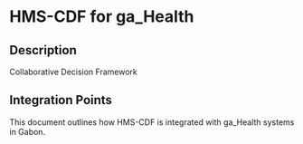 # HMS-CDF for ga_Health

## Description

Collaborative Decision Framework

## Integration Points

This document outlines how HMS-CDF is integrated with ga_Health systems in Gabon.
